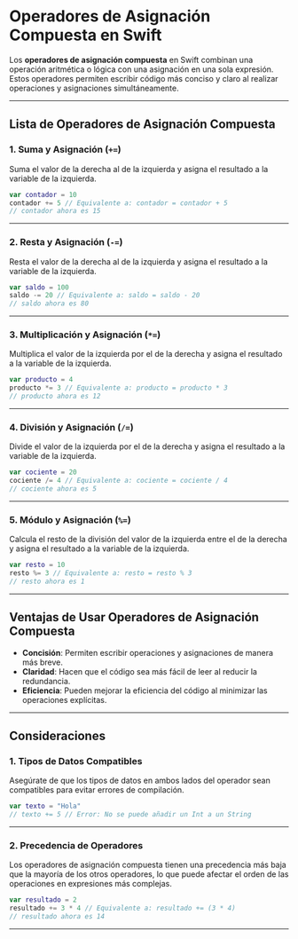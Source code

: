 # Operadores de Asignación Compuesta en Swift

Los **operadores de asignación compuesta** en Swift combinan una operación aritmética o lógica con una asignación en una sola expresión. Estos operadores permiten escribir código más conciso y claro al realizar operaciones y asignaciones simultáneamente.

---

## Lista de Operadores de Asignación Compuesta

### 1. **Suma y Asignación (`+=`)**

Suma el valor de la derecha al de la izquierda y asigna el resultado a la variable de la izquierda.

```swift
var contador = 10
contador += 5 // Equivalente a: contador = contador + 5
// contador ahora es 15
```

---

### 2. **Resta y Asignación (`-=`)**

Resta el valor de la derecha al de la izquierda y asigna el resultado a la variable de la izquierda.

```swift
var saldo = 100
saldo -= 20 // Equivalente a: saldo = saldo - 20
// saldo ahora es 80
```

---

### 3. **Multiplicación y Asignación (`*=`)**

Multiplica el valor de la izquierda por el de la derecha y asigna el resultado a la variable de la izquierda.

```swift
var producto = 4
producto *= 3 // Equivalente a: producto = producto * 3
// producto ahora es 12
```

---

### 4. **División y Asignación (`/=`)**

Divide el valor de la izquierda por el de la derecha y asigna el resultado a la variable de la izquierda.

```swift
var cociente = 20
cociente /= 4 // Equivalente a: cociente = cociente / 4
// cociente ahora es 5
```

---

### 5. **Módulo y Asignación (`%=`)**

Calcula el resto de la división del valor de la izquierda entre el de la derecha y asigna el resultado a la variable de la izquierda.

```swift
var resto = 10
resto %= 3 // Equivalente a: resto = resto % 3
// resto ahora es 1
```

---

## Ventajas de Usar Operadores de Asignación Compuesta

- **Concisión**: Permiten escribir operaciones y asignaciones de manera más breve.
- **Claridad**: Hacen que el código sea más fácil de leer al reducir la redundancia.
- **Eficiencia**: Pueden mejorar la eficiencia del código al minimizar las operaciones explícitas.

---

## Consideraciones

### 1. **Tipos de Datos Compatibles**

Asegúrate de que los tipos de datos en ambos lados del operador sean compatibles para evitar errores de compilación.

```swift
var texto = "Hola"
// texto += 5 // Error: No se puede añadir un Int a un String
```

---

### 2. **Precedencia de Operadores**

Los operadores de asignación compuesta tienen una precedencia más baja que la mayoría de los otros operadores, lo que puede afectar el orden de las operaciones en expresiones más complejas.

```swift
var resultado = 2
resultado += 3 * 4 // Equivalente a: resultado += (3 * 4)
// resultado ahora es 14
```

---
